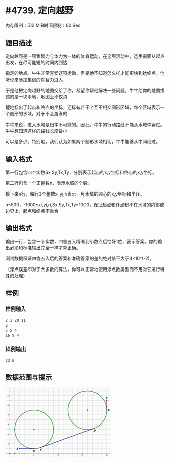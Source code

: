 # #4739. 定向越野

内存限制：512 MiB时间限制：80 Sec

## 题目描述

定向越野是一项集智力与体力为一体的体育运动，在这项活动中，选手需要从起点出发，在尽可能短的时间内到达

指定的地点。牛牛非常喜爱这项运动，但是他不知道怎么样才能更快到达终点。他听说来参加集训的你智力过人，

于是他把定向越野的地图交给了你，希望你帮他解决一些问题。牛牛给你的地图描述的是一块平地，地图上不仅清

楚地标出了起点和终点的坐标，还标有若干个互不相交圆形区域，每个区域表示一个圆形的水域。对于不会游泳的

牛牛来说，进入水域是根本不可能的。因此，牛牛的行动路线不能从水域中穿过。牛牛想知道这样的路线长度最小

可以是多少。特别地，我们认为如果两个圆形水域相切，牛牛能够从中间经过。

## 输入格式

第一行包含四个实数Sx,Sy,Tx,Ty，分别表示起点的x,y坐标和终点的x,y坐标。

第二行包含一个正整数n，表示水域的个数。

接下来n行，每行3个整数xi,yi,ri表示一片水域的圆心的x,y坐标和半径。

n&le;500，-1000&le;xi,yi,ri,Sx,Sy,Tx,Ty&le;1000，保证起点和终点都不在水域的内部或边界上，起点和终点不重合

## 输出格式

输出一行，包含一个实数，四舍五入精确到小数点后恰好1位，表示答案。你的输出必须和标准输出完全一样才算正确。

测试数据保证四舍五入后的答案和准确答案的差的绝对值不大于4&times;10^(-2)。

（浮点误差即对于大多数的算法，你可以正常地使用浮点数类型而不用对它进行特殊的处理）

## 样例

### 样例输入

    
    2 1 20 11
    2
    5 5 4
    16 9 4
    

### 样例输出

    
    23.0
    

## 数据范围与提示

 ![](upload/201704/2268a.png)

